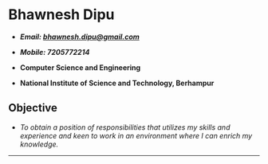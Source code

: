 # Bhawnesh Dipu

-  ***Email: bhawnesh.dipu@gmail.com***

-  ***Mobile: 7205772214***

-   **Computer Science and Engineering**

-   **National Institute of Science and Technology, Berhampur**
## Objective
- *To obtain a position of responsibilities that utilizes my skills and experience and keen to work in an environment where
  I can enrich my knowledge.*
-------------------------------------------------------------------------------------------------------------------------

